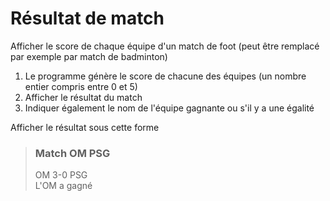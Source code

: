 # Résultat de match

Afficher le score de chaque équipe d'un match de foot (peut être remplacé par exemple par match de badminton)

1. Le programme génère le score de chacune des équipes (un nombre entier compris entre 0 et 5)
2. Afficher le résultat du match
3. Indiquer également le nom de l'équipe gagnante ou s'il y a une égalité

Afficher le résultat sous cette forme

>### Match OM PSG
>OM 3-0 PSG<br>
>L'OM a gagné
